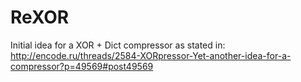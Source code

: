 # ReXOR

Initial idea for a XOR + Dict compressor as stated in:
http://encode.ru/threads/2584-XORpressor-Yet-another-idea-for-a-compressor?p=49569#post49569
